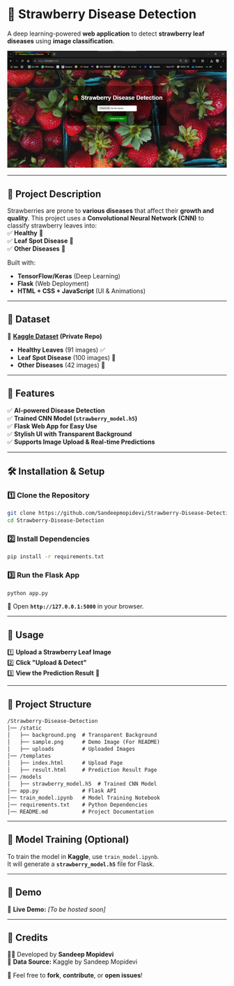 # **🍓 Strawberry Disease Detection**  
A deep learning-powered **web application** to detect **strawberry leaf diseases** using **image classification**.  

![Sample Detection](static/sample.jpg)  

---

## **📌 Project Description**  
Strawberries are prone to **various diseases** that affect their **growth and quality**. This project uses a **Convolutional Neural Network (CNN)** to classify strawberry leaves into:  
✅ **Healthy** 🌿  
✅ **Leaf Spot Disease** 🍂  
✅ **Other Diseases** 🦠  

Built with:  
- **TensorFlow/Keras** (Deep Learning)  
- **Flask** (Web Deployment)  
- **HTML + CSS + JavaScript** (UI & Animations)  

---

## **📂 Dataset**  
🔗 **[Kaggle Dataset](https://www.kaggle.com/datasets/sandeepmopidevi/strawberry-disease) (Private Repo)**  

- **Healthy Leaves** (91 images) ✅  
- **Leaf Spot Disease** (100 images) 🍂  
- **Other Diseases** (42 images) 🦠  

---

## **🎯 Features**  
✅ **AI-powered Disease Detection**  
✅ **Trained CNN Model (`strawberry_model.h5`)**  
✅ **Flask Web App for Easy Use**  
✅ **Stylish UI with Transparent Background**  
✅ **Supports Image Upload & Real-time Predictions**  

---

## **🛠️ Installation & Setup**  

### **1️⃣ Clone the Repository**
```bash
git clone https://github.com/Sandeepmopidevi/Strawberry-Disease-Detection.git
cd Strawberry-Disease-Detection
```

### **2️⃣ Install Dependencies**
```bash
pip install -r requirements.txt
```

### **3️⃣ Run the Flask App**
```bash
python app.py
```
📌 Open **`http://127.0.0.1:5000`** in your browser.  

---

## **📜 Usage**
1️⃣ **Upload a Strawberry Leaf Image**  
2️⃣ **Click "Upload & Detect"**  
3️⃣ **View the Prediction Result** 🎯  

---

## **📁 Project Structure**
```
/Strawberry-Disease-Detection
│── /static
│   ├── background.png  # Transparent Background
│   ├── sample.png      # Demo Image (For README)
│   ├── uploads         # Uploaded Images
│── /templates
│   ├── index.html      # Upload Page
│   ├── result.html     # Prediction Result Page
│── /models
│   ├── strawberry_model.h5  # Trained CNN Model
│── app.py              # Flask API
│── train_model.ipynb   # Model Training Notebook
│── requirements.txt    # Python Dependencies
│── README.md           # Project Documentation
```

---

## **🚀 Model Training (Optional)**
To train the model in **Kaggle**, use `train_model.ipynb`.  
It will generate a **`strawberry_model.h5`** file for Flask.  

---

## **🔗 Demo**  
🚀 **Live Demo:** _[To be hosted soon]_  

---

## **🤝 Credits**  
👨‍💻 Developed by **Sandeep Mopidevi**  
🌱 **Data Source:** Kaggle by Sandeep Mopidevi  

📩 Feel free to **fork**, **contribute**, or **open issues**!  
